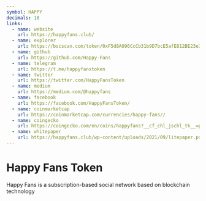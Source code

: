 ```yaml
---
symbol: HAPPY
decimals: 18
links:
  - name: website
    url: https://happyfans.club/
  - name: explorer
    url: https://bscscan.com/token/0xF5d8A096CcCb31b9D7bcE5afE812BE23e3D4690d
  - name: github
    url: https://github.com/Happy-Fans
  - name: telegram
    url: https://t.me/happyfanstoken
  - name: twitter
    url: https://twitter.com/HappyFansToken
  - name: medium
    url: https://medium.com/@happyfans
  - name: facebook
    url: https://facebook.com/HappyFansToken/
  - name: coinmarketcap
    url: https://coinmarketcap.com/currencies/happy-fans//
  - name: coingecko
    url: https://coingecko.com/en/coins/happyfans?__cf_chl_jschl_tk__=pmd_5x_GoFW3u34PANtYRW3VKkBxVgRP8WqudEv07qjGtCA-1634245295-0-gqNtZGzNAhCjcnBszQjR
  - name: whitepaper
    url: https://happyfans.club/wp-content/uploads/2021/09/litepaper.pdf
---
```


# Happy Fans Token

Happy Fans is a subscription-based social network based on blockchain technology
